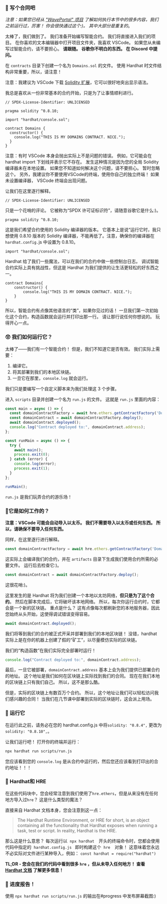 
### 👶 写个合同吧

*注意：如果您已经从 ["WavePortal" 项目](https://app.buildspace.so/projects/CO02cf0f1c-f996-4f50-9669-cf945ca3fb0b) 了解如何执行本节中的很多内容，我们之前运行过，厉害！ 你会很快通过这个:)。 其中大部分是重复的*。 

太棒了，我们做到了。 我们准备开始编写智能合约。 我们将直接进入我们的项目。 在你喜欢的文本编辑器中打开项目文件夹，我喜欢 VSCode。 如果您从未编写过智能合约，请不要担心。 **请跟随。 谷歌你不明白的东西。 在 Discord 中提问。**

在 `contracts` 目录下创建一个名为 `Domains.sol` 的文件。 使用 Hardhat 时文件结构非常重要，所以，请注意！

注意：我建议为 VSCode 下载 [Solidity 扩展](https://marketplace.visualstudio.com/items?itemName=JuanBlanco.solidity)，它可以很好地突出显示语法。

我总是喜欢从一份非常基本的合约开始，只是为了让事情顺利进行。
```solidity
// SPDX-License-Identifier: UNLICENSED

pragma solidity ^0.8.10;

import "hardhat/console.sol";

contract Domains {
  constructor() {
    console.log("THIS IS MY DOMAINS CONTRACT. NICE.");
  }
}
```



注意：有时 VSCode 本身会抛出实际上不是问题的错误。 例如，它可能会在 hardhat import 下划线并表示它不存在。 发生这种情况是因为您的全局 Solidity 编译器未在本地设置。 如果您不知道如何解决这个问题，请不要担心。 暂时忽略这个。 另外，我建议你不要使用VSCode的终端，使用你自己的独立终端！ 如果未设置编译器， VSCode 终端会出现问题。

让我们在这里逐行解释。

```solidity
// SPDX-License-Identifier: UNLICENSED
```



只是一个花哨的评论。 它被称为“SPDX 许可证标识符”，请随意谷歌它是什么:)。

```solidity
pragma solidity ^0.8.10;
```



这是我们希望合约使用的 Solidity 编译器的版本。 它基本上是说“运行它时，我只想使用 0.8.10 版本的 Solidity 编译器，不能再低了。注意，确保你的编译器在` hardhat.config.`js 中设置为 0.8.10。
```solidity
import "hardhat/console.sol";
```



Hardhat 给了我们一些魔法，可以在我们的合约中做一些控制台日志。 调试智能合约实际上具有挑战性，但这是 Hardhat 为我们提供的让生活更轻松的好东西之一。

```solidity
contract Domains{
    constructor() {
        console.log("THIS IS MY DOMAIN CONTRACT. NICE.");
    }
}

```


所以，智能合约有点像其他语言的“类”，如果你见过的话！ 一旦我们第一次初始化这个合约，构造函数就会运行并打印出那一行。 请让那行说任何你想说的。 玩得开心一点。

### 😲 我们如何运行它？

太棒了——我们有一个智能合约！ 但是，我们不知道它是否有效。 我们实际上需要：

1. 编译它。
2. 将其部署到我们的本地区块链。
3. 一旦它在那里，`console.log` 就会运行。

我们只是要编写一个自定义脚本来为我们处理这 3 个步骤。

进入 `scripts` 目录并创建一个名为 `run.js` 的文件。 这就是 `run.js` 里面的内容：
```jsx
const main = async () => {
  const domainContractFactory = await hre.ethers.getContractFactory('Domains');
  const domainContract = await domainContractFactory.deploy();
  await domainContract.deployed();
  console.log("Contract deployed to:", domainContract.address);
};

const runMain = async () => {
  try {
    await main();
    process.exit(0);
  } catch (error) {
    console.log(error);
    process.exit(1);
  }
};

runMain();
```



`run.js` 是我们玩弄合约的游乐场！

### 🤔它是如何工作的？

**注意：VSCode 可能会自动导入以太币。 我们不需要导入以太币或任何东西。 所以，请确保不要导入任何东西。**

同样，在这里逐行进行解释。
```jsx
const domainContractFactory = await hre.ethers.getContractFactory('Domains');
```



这实际上会编译我们的合约，并在 `artifacts` 目录下生成我们使用合约所需的必要文件。 运行后去检查它:)。

```jsx
const domainContract = await domainContractFactory.deploy();
```



这很花哨:)。

这里发生的是 Hardhat 将为我们创建一个本地以太坊网络，**但只是为了这个合约**。 然后在脚本完成后，它将破坏该本地网络。 所以，每次你运行合约时，它都会是一个新的区块链。 重点是什么？ 这有点像每次都刷新您的本地服务器，因此您始终从头开始，这使得调试错误变得容易。
```jsx
await domainContract.deployed();
```



我们将等到我们的合约被正式开采并部署到我们的本地区块链！ 没错，hardhat 实际上是在你的机器上创建了假的“矿工”，以尽量模仿实际的区块链。

我们的“构造函数”在我们实际完全部署时运行！

```jsx
console.log("Contract deployed to:", domainContract.address);
```



最后，一旦它被部署，`domainContract.address` 基本上会为我们提供已部署合约的地址。 这个地址是我们如何在区块链上实际找到我们的合同。 现在在我们本地的区块链上只有我们自己。 所以，这不是那么酷。

但是，实际的区块链上有数百万个合约。 所以，这个地址让我们可以轻松访问我们感兴趣的合同！ 当我们在几节课中部署到实际的区块链时，这会派上用场。

### 💨 运行它

在运行此之前，请务必在您的 hardhat.config.js 中将`solidity: "0.8.4",` 更改为`solidity: "0.8.10",`。

让我们运行吧！ 打开你的终端并运行：
```bash
npx hardhat run scripts/run.js
```



您应该看到您的 `console.log` 是从合约中运行的，然后您还应该看到打印出的合约地址！！！

### 🎩 Hardhat和 HRE

在这些代码块中，您会经常注意到我们使用了`hre.ethers`，但是从来没有在任何地方导入过`hre`？ 这是什么类型的魔法？

直接来自 Hardhat 文档本身，您会注意到这一点：

> The Hardhat Runtime Environment, or HRE for short, is an object containing all the functionality that Hardhat exposes when running a task, test or script. In reality, Hardhat is the HRE.
> 



那么这是什么意思？ 每次运行以  `npx hardhat  `开头的终端命令时，您都会使用代码中指定的  `hardhat.config.js ` 即时构建这个  `hre  `对象！ 这意味着您永远不必实际对文件进行某种导入，例如：
`const hardhat = require("hardhat")`



**TL;DR - 您会在我们的代码中看到很多 `hre` ，但从未导入任何地方！ 查看 [Hardhat 文档](https://hardhat.org/advanced/hardhat-runtime-environment.html) 了解更多信息！**

### 🚨 进度报告！

使用 `npx hardhat run scripts/run.js` 的输出在#progress 中发布屏幕截图:)